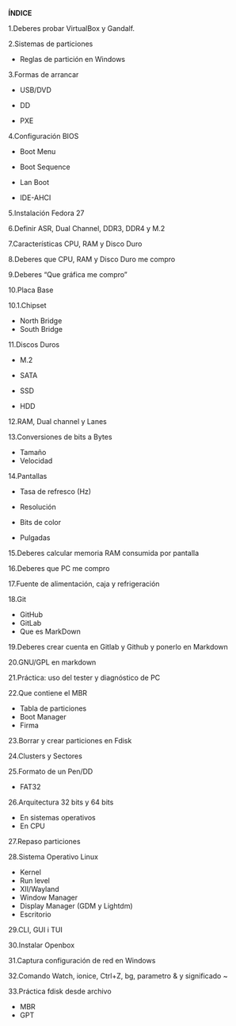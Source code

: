**ÍNDICE**

1.Deberes probar VirtualBox y Gandalf.

2.Sistemas de particiones

- Reglas de partición en Windows

3.Formas de arrancar

- USB/DVD

- DD

- PXE

4.Configuración BIOS

- Boot Menu

- Boot Sequence

- Lan Boot

- IDE-AHCI

5.Instalación Fedora 27

6.Definir ASR, Dual Channel, DDR3, DDR4 y M.2

7.Características CPU, RAM y Disco Duro

8.Deberes que CPU, RAM y Disco Duro me compro

9.Deberes “Que gráfica me compro”

10.Placa Base

 10.1.Chipset
 
- North Bridge
- South Bridge

11.Discos Duros
- M.2

- SATA

- SSD

- HDD

12.RAM, Dual channel y Lanes

13.Conversiones de bits a Bytes

- Tamaño
- Velocidad

14.Pantallas

- Tasa de refresco (Hz)

- Resolución

- Bits de color

- Pulgadas

15.Deberes calcular memoria RAM consumida por pantalla

16.Deberes que PC me compro 

17.Fuente de alimentación, caja y refrigeración

18.Git

- GitHub
- GitLab
- Que es MarkDown

19.Deberes crear cuenta en Gitlab y Github y ponerlo en Markdown

20.GNU/GPL en markdown

21.Práctica: uso del tester y diagnóstico de PC

22.Que contiene el MBR
- Tabla de particiones
- Boot Manager
- Firma 

23.Borrar y crear particiones en Fdisk

24.Clusters y Sectores

25.Formato de un Pen/DD

- FAT32

26.Arquitectura 32 bits y 64 bits

- En sistemas operativos
- En CPU

27.Repaso particiones

28.Sistema Operativo Linux

- Kernel
- Run level
- XII/Wayland
- Window Manager
- Display Manager (GDM y Lightdm)
- Escritorio

29.CLI, GUI i TUI

30.Instalar Openbox

31.Captura configuración de red en Windows 

32.Comando Watch, ionice, Ctrl+Z, bg, parametro & y significado ~

33.Práctica fdisk desde archivo

- MBR
- GPT



